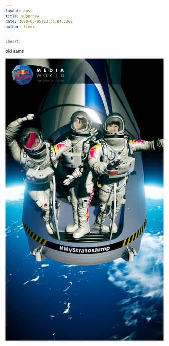 ```yaml
---
layout: post
title: supernew
date: 2020-06-05T13:35:04.136Z
author: linus
---
```

```markdown
:heart:
```

old sams

![](/assets/uploads/my_stratos_jump.jpg)
